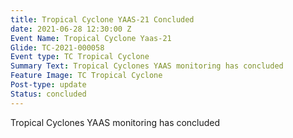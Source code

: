 ```yaml
---
title: Tropical Cyclone YAAS-21 Concluded
date: 2021-06-28 12:30:00 Z
Event Name: Tropical Cyclone Yaas-21
Glide: TC-2021-000058
Event type: TC Tropical Cyclone
Summary Text: Tropical Cyclones YAAS monitoring has concluded
Feature Image: TC Tropical Cyclone
Post-type: update
Status: concluded
---
```


Tropical Cyclones YAAS monitoring has concluded
